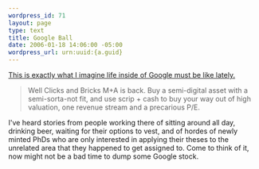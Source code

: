 ```yaml
--- 
wordpress_id: 71
layout: page
type: text
title: Google Ball
date: 2006-01-18 14:06:00 -05:00
wordpress_url: urn:uuid:{a.guid}
---
```

<p><a href="http://benbarren.blogspot.com/2006/01/mensa-boys-predators-ball.html" title="">This is exactly what I imagine life inside of Google must be like lately.</a></p>

<blockquote>
    <p>Well Clicks and Bricks M+A is back. Buy a semi-digital asset with a semi-sorta-not fit, and use scrip + cash to buy your way out of high valuation, one revenue stream and a precarious P/E. </p>
</blockquote>

<p>I've heard stories from people working there of sitting around all day, drinking beer, waiting for their options to vest, and of hordes of newly minted PhDs who are only interested in applying their theses to the unrelated area that they happened to get assigned to. Come to think of it, now might not be a bad time to dump some Google stock.</p>
